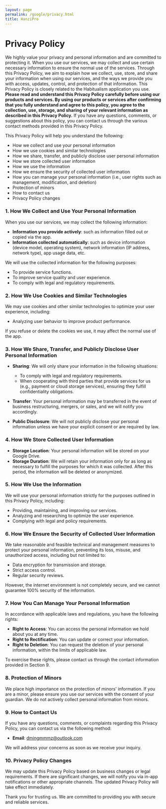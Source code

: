 ```yaml
---
layout: page
permalink: /google/privacy.html
title: HanziPro
---
```


# Privacy Policy

We highly value your privacy and personal information and are committed to protecting it. When you use our services, we may collect and use certain necessary information to ensure the normal use of the services. Through this Privacy Policy, we aim to explain how we collect, use, store, and share your information when using our services, and the ways we provide you with access, updates, control, and protection of that information. This Privacy Policy is closely related to the Habitualism application you use. **Please read and understand this Privacy Policy carefully before using our products and services. By using our products or services after confirming that you fully understand and agree to this policy, you agree to the collection, use, storage, and sharing of your relevant information as described in this Privacy Policy.** If you have any questions, comments, or suggestions about this policy, you can contact us through the various contact methods provided in this Privacy Policy.

This Privacy Policy will help you understand the following:

- How we collect and use your personal information
- How we use cookies and similar technologies
- How we share, transfer, and publicly disclose user personal information
- How we store collected user information
- How we use the information
- How we ensure the security of collected user information
- How you can manage your personal information (i.e., user rights such as management, modification, and deletion)
- Protection of minors
- How to contact us
- Privacy Policy changes

### 1. How We Collect and Use Your Personal Information

When you use our services, we may collect the following information:

- **Information you provide actively**: such as information filled out or copied via the app.
- **Information collected automatically**: such as device information (device model, operating system), network information (IP address, network type), app usage data, etc.

We will use the collected information for the following purposes:

- To provide service functions.
- To improve service quality and user experience.
- To comply with legal and regulatory requirements.

### 2. How We Use Cookies and Similar Technologies

We may use cookies and other similar technologies to optimize your user experience, including:

- Analyzing user behavior to improve product performance.

If you refuse or delete the cookies we use, it may affect the normal use of the app.

### 3. How We Share, Transfer, and Publicly Disclose User Personal Information

- **Sharing**: We will only share your information in the following situations:
    - To comply with legal and regulatory requirements.
    - When cooperating with third parties that provide services for us (e.g., payment or cloud storage services), ensuring they fulfill confidentiality obligations.
  
- **Transfer**: Your personal information may be transferred in the event of business restructuring, mergers, or sales, and we will notify you accordingly.

- **Public Disclosure**: We will not publicly disclose your personal information unless we have your explicit consent or are required by law.

### 4. How We Store Collected User Information

- **Storage Location**: Your personal information will be stored on your Google Drive.
- **Storage Duration**: We will retain your information only for as long as necessary to fulfill the purposes for which it was collected. After this period, the information will be deleted or anonymized.

### 5. How We Use the Information

We will use your personal information strictly for the purposes outlined in this Privacy Policy, including:

- Providing, maintaining, and improving our services.
- Analyzing and researching to optimize the user experience.
- Complying with legal and policy requirements.

### 6. How We Ensure the Security of Collected User Information

We take reasonable and feasible technical and management measures to protect your personal information, preventing its loss, misuse, and unauthorized access, including but not limited to:

- Data encryption for transmission and storage.
- Strict access control.
- Regular security reviews.

However, the internet environment is not completely secure, and we cannot guarantee 100% security of the information.

### 7. How You Can Manage Your Personal Information

In accordance with applicable laws and regulations, you have the following rights:

- **Right to Access**: You can access the personal information we hold about you at any time.
- **Right to Rectification**: You can update or correct your information.
- **Right to Deletion**: You can request the deletion of your personal information, within the limits of applicable law.

To exercise these rights, please contact us through the contact information provided in Section 9.

### 8. Protection of Minors

We place high importance on the protection of minors' information. If you are a minor, please ensure you use our services with the consent of your guardian. We do not actively collect personal information from minors.

### 9. How to Contact Us

If you have any questions, comments, or complaints regarding this Privacy Policy, you can contact us via the following method:

- **Email**: dmingmmmz@outlook.com

We will address your concerns as soon as we receive your inquiry.

### 10. Privacy Policy Changes

We may update this Privacy Policy based on business changes or legal requirements. If there are significant changes, we will notify you via in-app notifications or other appropriate channels. The updated Privacy Policy will take effect immediately.

Thank you for trusting us. We are committed to providing you with secure and reliable services.
